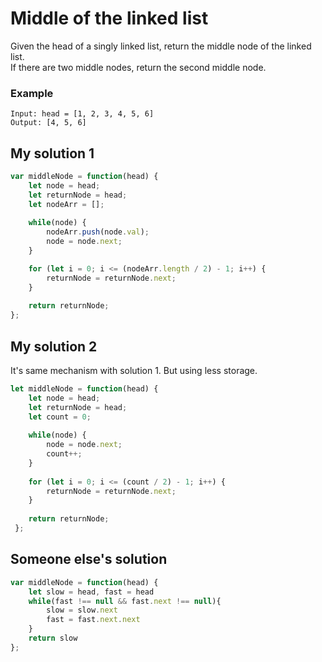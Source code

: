 # Middle of the linked list

Given the head of a singly linked list, return the middle node of the linked list.
<br>
If there are two middle nodes, return the second middle node.

### Example
```
Input: head = [1, 2, 3, 4, 5, 6]
Output: [4, 5, 6]
```

## My solution 1
```js
var middleNode = function(head) {
    let node = head;
    let returnNode = head;
    let nodeArr = [];
    
    while(node) {
        nodeArr.push(node.val);
        node = node.next;
    }

    for (let i = 0; i <= (nodeArr.length / 2) - 1; i++) {
        returnNode = returnNode.next;
    }
    
    return returnNode;
};
```

## My solution 2
It's same mechanism with solution 1. But using less storage.
```js
let middleNode = function(head) {
    let node = head;
    let returnNode = head;
    let count = 0;
    
    while(node) {
        node = node.next;
        count++;
    }
    
    for (let i = 0; i <= (count / 2) - 1; i++) {
        returnNode = returnNode.next;
    }
    
    return returnNode;
 };
```

## Someone else's solution
```js
var middleNode = function(head) {
    let slow = head, fast = head
    while(fast !== null && fast.next !== null){
        slow = slow.next
        fast = fast.next.next
    }
    return slow
};
```
